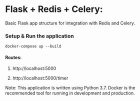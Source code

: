 # Flask + Redis + Celery:

Basic Flask app structure for integration with Redis and Celery.


### Setup & Run the application

```
docker-compose up --build
```

#### Routes:

1. http://localhost:5000

2. http://localhost:5000/timer


Note: This application is written using Python 3.7. Docker is the recommended tool for running in development and production.